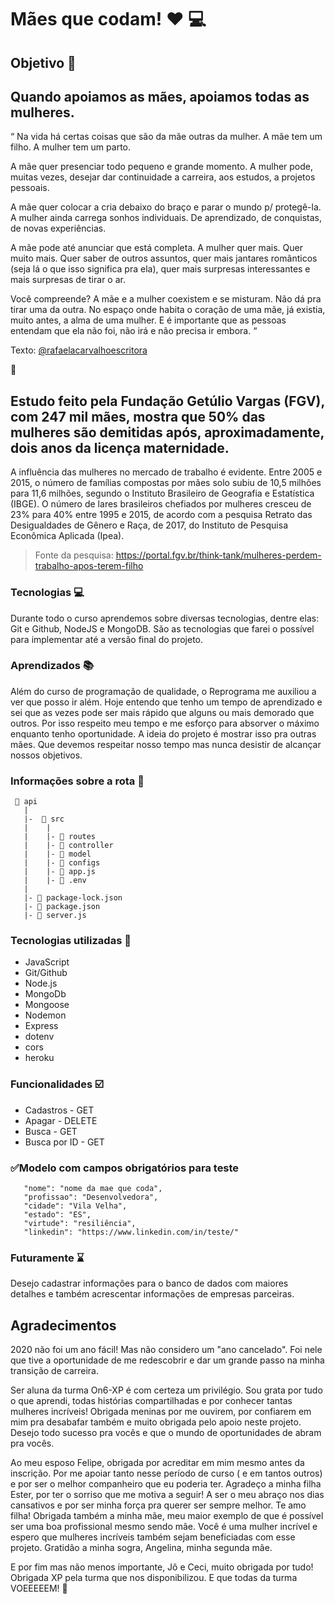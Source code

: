 # Mães que codam! :heart: :computer:

## Objetivo :dart:

## Quando apoiamos as mães, apoiamos todas as mulheres.

“ Na vida há certas coisas que são da mãe outras da mulher. A mãe tem um filho. A mulher tem um parto.

A mãe quer presenciar todo pequeno e grande momento. A mulher pode, muitas vezes, desejar dar continuidade a carreira, aos estudos, a projetos pessoais.

A mãe quer colocar a cria debaixo do braço e parar o mundo p/ protegê-la. A mulher ainda carrega sonhos individuais. De aprendizado, de conquistas, de novas experiências.

A mãe pode até anunciar que está completa. A mulher quer mais. Quer muito mais. Quer saber de outros assuntos, quer mais jantares românticos (seja lá o que isso significa pra ela), quer mais surpresas interessantes e mais surpresas de tirar o ar. 

Você compreende? A mãe e a mulher coexistem e se misturam. Não dá pra tirar uma da outra. No espaço onde habita o coração de uma mãe, já existia, muito antes, a alma de uma mulher. E é importante que as pessoas entendam que ela não foi, não irá e não precisa ir embora. “

Texto: [@rafaelacarvalhoescritora](https://www.instagram.com/rafaelacarvalhoescritora/)

:purple_heart:

## Estudo feito pela Fundação Getúlio Vargas (FGV), com 247 mil mães, mostra que 50% das mulheres são demitidas após, aproximadamente, dois anos da licença maternidade.

A influência das mulheres no mercado de trabalho é evidente. Entre 2005 e 2015, o número de famílias compostas por mães solo subiu de 10,5 milhões para 11,6 milhões, segundo o Instituto Brasileiro de Geografia e Estatística (IBGE). O número de lares brasileiros chefiados por mulheres cresceu de 23% para 40% entre 1995 e 2015, de acordo com a pesquisa Retrato das Desigualdades de Gênero e Raça, de 2017, do Instituto de Pesquisa Econômica Aplicada (Ipea).

> Fonte da pesquisa: https://portal.fgv.br/think-tank/mulheres-perdem-trabalho-apos-terem-filho

### Tecnologias :computer:

Durante todo o curso aprendemos sobre diversas tecnologias, dentre elas: Git e Github, NodeJS e MongoDB. São as tecnologias que farei o possível para implementar até a versão final do projeto.


### Aprendizados :books:

Além do curso de programação de qualidade, o Reprograma me auxiliou a ver que posso ir além. Hoje entendo que tenho um tempo de aprendizado e sei que as vezes pode ser mais rápido que alguns ou mais demorado que outros. Por isso respeito meu tempo e me esforço para absorver o máximo enquanto tenho oportunidade.
A ideia do projeto é mostrar isso pra outras mães. Que devemos respeitar nosso tempo mas nunca desistir de alcançar nossos objetivos. 



### Informações sobre a rota :rocket:

```
 📁 api
   |
   |-  📁 src
   |    |  
   |    |- 📁 routes
   |    |- 📁 controller
   |    |- 📁 model
   |    |- 📁 configs
   |    |- 📄 app.js
   |    |- 📄 .env
   |
   |- 📄 package-lock.json 
   |- 📄 package.json 
   |- 📄 server.js
```

### Tecnologias utilizadas :book:


- JavaScript
- Git/Github
- Node.js
- MongoDb
- Mongoose
- Nodemon
- Express
- dotenv
- cors
- heroku


### Funcionalidades :ballot_box_with_check:
- Cadastros - GET
- Apagar - DELETE
- Busca - GET
- Busca por ID - GET
 
 ### ✅Modelo com campos obrigatórios para teste



       "nome": "nome da mae que coda",
       "profissao": "Desenvolvedora",
       "cidade": "Vila Velha",
       "estado": "ES",
       "virtude": "resiliência",
       "linkedin": "https://www.linkedin.com/in/teste/"
    
    
  ### Futuramente  ⌛
  
  Desejo cadastrar informações para o banco de dados com maiores detalhes e também acrescentar informações de empresas parceiras. 
    
   ## Agradecimentos 
    
   2020 não foi um ano fácil! Mas não considero um "ano cancelado". Foi nele que tive a oportunidade de me redescobrir e dar um grande passo na minha transição de carreira. 
    
   Ser aluna da turma On6-XP é com certeza um privilégio. Sou grata por tudo o que aprendi, todas histórias compartilhadas e por conhecer tantas mulheres incríveis! 
    Obrigada meninas por me ouvirem, por confiarem em mim pra desabafar também e muito obrigada pelo apoio neste projeto. Desejo todo sucesso pra vocês e que o mundo de oportunidades de abram pra vocês.
    
   Ao meu esposo Felipe, obrigada por acreditar em mim mesmo antes da inscrição. Por me apoiar tanto nesse período de curso ( e em tantos outros) e por ser o melhor companheiro que eu poderia ter. 
   Agradeço a minha filha Ester, por ter o sorriso que me motiva a seguir! A ser o meu abraço nos dias cansativos e por ser minha força pra querer ser sempre melhor. Te amo filha!
    Obrigada também a minha mãe, meu maior exemplo de que é possível ser uma boa profissional mesmo sendo mãe. Você é uma mulher incrível e espero que mulheres incríveis também sejam beneficiadas com esse projeto. Gratidão a minha sogra, Angelina, minha segunda mãe.
    
   E por fim mas não menos importante, Jô e Ceci, muito obrigada por tudo! Obrigada XP pela turma que nos disponibilizou. E que todas da turma VOEEEEEM! :rocket:

